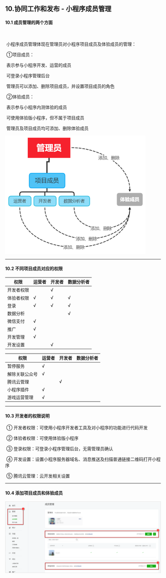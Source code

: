 

## 10.协同工作和发布 - 小程序成员管理



#### 		10.1 成员管理的两个方面

​			

​				小程序成员管理体现在管理员对小程序项目成员及体验成员的管理：



​					①项目成员：

​						表示参与小程序开发、运营的成员

​						可登录小程序管理后台

​					管理员可以添加、删除项目成员，并设置项目成员的角色



​				②体验成员：

​					表示参与小程序内测体验的成员

​					可使用体验版小程序，但不属于项目成员

​					管理员及项目成员均可添加、删除体验成员





<img src="/wxImages/成员管理的两个方面.png" alt="image-20230301222730220" style="zoom: 67%;" />





------



#### 10.2 不同项目成员对应的权限



| 权限       | 运营者 | 开发者 | 数据分析者 |
| ---------- | ------ | ------ | ---------- |
| 开发者权限 |        | √      |            |
| 体验者权限 | √      | √      | √          |
| 登录       | √      | √      | √          |
| 数据分析   |        |        | √          |
| 微信支付   | √      |        |            |
| 推广       | √      |        |            |
| 开发管理   | √      |        |            |
| 开发设置   |        | √      |            |





| 权限           | 运营者 | 开发者 | 数据分析者 |
| -------------- | ------ | ------ | ---------- |
| 暂停服务       | √      |        |            |
| 解除关联公众号 | √      |        |            |
| 腾讯云管理     |        | √      |            |
| 小程序插件     | √      |        |            |
| 游戏运营管理   | √      |        |            |



------



#### 10.3 开发者的权限说明



​		① 开发者权限：可使用小程序开发者工具及对小程序的功能进行代码开发

​		② 体验者权限：可使用体验版小程序

​		③ 登录权限：可登录小程序管理后台，无需管理员确认

​		④ 开发设置：设置小程序服务器域名、消息推送及扫描普通链接二维码打开小程序

​		⑤ 腾讯云管理：云开发相关设置

------



#### 10.4 添加项目成员和体验成员



<img src="/wxImages/添加项目成员和体验成员.png" alt="image-20230301223009264" style="zoom: 50%;" />



